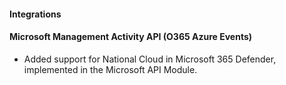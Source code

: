 #### Integrations

#### Microsoft Management Activity API (O365 Azure Events)

- Added support for National Cloud in Microsoft 365 Defender, implemented in the Microsoft API Module.